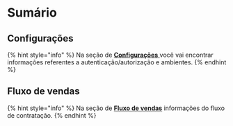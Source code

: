 # Sumário

## Configurações

{% hint style="info" %}
Na seção de [**Configurações**](configuracoes.md)[ ](https://ffdesenvolvedores.gitbook.io/documentacao-interna/configuracoes)você vai encontrar informações referentes a autenticação/autorização e ambientes.
{% endhint %}



## Fluxo de vendas

{% hint style="info" %}
Na seção de [**Fluxo de vendas**](fluxo-de-vendas/) informações do fluxo de contratação.
{% endhint %}

